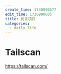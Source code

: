 ```yaml
---
create_time: 1730990577
edit_time: 1730990605
title: 优秀项目
categories:
  - daily_life
---
```



# Tailscan

https://tailscan.com/

